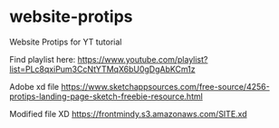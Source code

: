 # website-protips
Website Protips for YT tutorial

Find playlist here:
https://www.youtube.com/playlist?list=PLc8qxiPum3CcNtYTMqX6bU0gDgAbKCm1z

Adobe xd file
https://www.sketchappsources.com/free-source/4256-protips-landing-page-sketch-freebie-resource.html

Modified file XD
https://frontmindy.s3.amazonaws.com/SITE.xd
